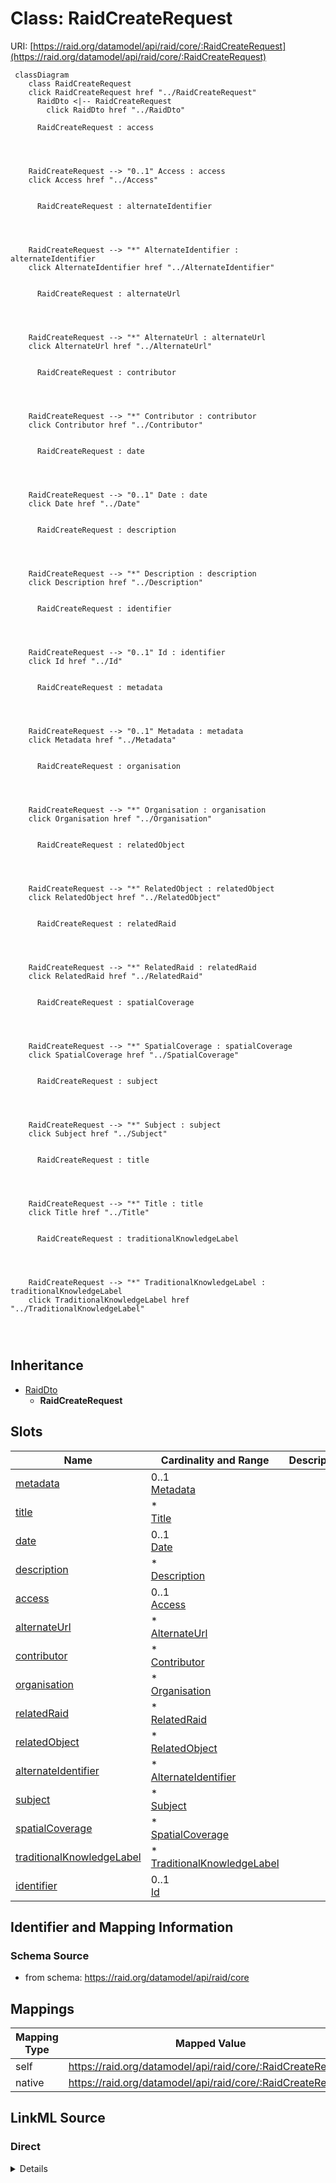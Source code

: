 

# Class: RaidCreateRequest



URI: [https://raid.org/datamodel/api/raid/core/:RaidCreateRequest](https://raid.org/datamodel/api/raid/core/:RaidCreateRequest)






```mermaid
 classDiagram
    class RaidCreateRequest
    click RaidCreateRequest href "../RaidCreateRequest"
      RaidDto <|-- RaidCreateRequest
        click RaidDto href "../RaidDto"
      
      RaidCreateRequest : access
        
          
    
    
    RaidCreateRequest --> "0..1" Access : access
    click Access href "../Access"

        
      RaidCreateRequest : alternateIdentifier
        
          
    
    
    RaidCreateRequest --> "*" AlternateIdentifier : alternateIdentifier
    click AlternateIdentifier href "../AlternateIdentifier"

        
      RaidCreateRequest : alternateUrl
        
          
    
    
    RaidCreateRequest --> "*" AlternateUrl : alternateUrl
    click AlternateUrl href "../AlternateUrl"

        
      RaidCreateRequest : contributor
        
          
    
    
    RaidCreateRequest --> "*" Contributor : contributor
    click Contributor href "../Contributor"

        
      RaidCreateRequest : date
        
          
    
    
    RaidCreateRequest --> "0..1" Date : date
    click Date href "../Date"

        
      RaidCreateRequest : description
        
          
    
    
    RaidCreateRequest --> "*" Description : description
    click Description href "../Description"

        
      RaidCreateRequest : identifier
        
          
    
    
    RaidCreateRequest --> "0..1" Id : identifier
    click Id href "../Id"

        
      RaidCreateRequest : metadata
        
          
    
    
    RaidCreateRequest --> "0..1" Metadata : metadata
    click Metadata href "../Metadata"

        
      RaidCreateRequest : organisation
        
          
    
    
    RaidCreateRequest --> "*" Organisation : organisation
    click Organisation href "../Organisation"

        
      RaidCreateRequest : relatedObject
        
          
    
    
    RaidCreateRequest --> "*" RelatedObject : relatedObject
    click RelatedObject href "../RelatedObject"

        
      RaidCreateRequest : relatedRaid
        
          
    
    
    RaidCreateRequest --> "*" RelatedRaid : relatedRaid
    click RelatedRaid href "../RelatedRaid"

        
      RaidCreateRequest : spatialCoverage
        
          
    
    
    RaidCreateRequest --> "*" SpatialCoverage : spatialCoverage
    click SpatialCoverage href "../SpatialCoverage"

        
      RaidCreateRequest : subject
        
          
    
    
    RaidCreateRequest --> "*" Subject : subject
    click Subject href "../Subject"

        
      RaidCreateRequest : title
        
          
    
    
    RaidCreateRequest --> "*" Title : title
    click Title href "../Title"

        
      RaidCreateRequest : traditionalKnowledgeLabel
        
          
    
    
    RaidCreateRequest --> "*" TraditionalKnowledgeLabel : traditionalKnowledgeLabel
    click TraditionalKnowledgeLabel href "../TraditionalKnowledgeLabel"

        
      
```





## Inheritance
* [RaidDto](../classes/RaidDto.md)
    * **RaidCreateRequest**



## Slots

| Name | Cardinality and Range | Description | Inheritance |
| ---  | --- | --- | --- |
| [metadata](../slots/metadata.md) | 0..1 <br/> [Metadata](../classes/Metadata.md) |  | [RaidDto](../classes/RaidDto.md) |
| [title](../slots/title.md) | * <br/> [Title](../classes/Title.md) |  | [RaidDto](../classes/RaidDto.md) |
| [date](../slots/date.md) | 0..1 <br/> [Date](../classes/Date.md) |  | [RaidDto](../classes/RaidDto.md) |
| [description](../slots/description.md) | * <br/> [Description](../classes/Description.md) |  | [RaidDto](../classes/RaidDto.md) |
| [access](../slots/access.md) | 0..1 <br/> [Access](../classes/Access.md) |  | [RaidDto](../classes/RaidDto.md) |
| [alternateUrl](../slots/alternateUrl.md) | * <br/> [AlternateUrl](../classes/AlternateUrl.md) |  | [RaidDto](../classes/RaidDto.md) |
| [contributor](../slots/contributor.md) | * <br/> [Contributor](../classes/Contributor.md) |  | [RaidDto](../classes/RaidDto.md) |
| [organisation](../slots/organisation.md) | * <br/> [Organisation](../classes/Organisation.md) |  | [RaidDto](../classes/RaidDto.md) |
| [relatedRaid](../slots/relatedRaid.md) | * <br/> [RelatedRaid](../classes/RelatedRaid.md) |  | [RaidDto](../classes/RaidDto.md) |
| [relatedObject](../slots/relatedObject.md) | * <br/> [RelatedObject](../classes/RelatedObject.md) |  | [RaidDto](../classes/RaidDto.md) |
| [alternateIdentifier](../slots/alternateIdentifier.md) | * <br/> [AlternateIdentifier](../classes/AlternateIdentifier.md) |  | [RaidDto](../classes/RaidDto.md) |
| [subject](../slots/subject.md) | * <br/> [Subject](../classes/Subject.md) |  | [RaidDto](../classes/RaidDto.md) |
| [spatialCoverage](../slots/spatialCoverage.md) | * <br/> [SpatialCoverage](../classes/SpatialCoverage.md) |  | [RaidDto](../classes/RaidDto.md) |
| [traditionalKnowledgeLabel](../slots/traditionalKnowledgeLabel.md) | * <br/> [TraditionalKnowledgeLabel](../classes/TraditionalKnowledgeLabel.md) |  | [RaidDto](../classes/RaidDto.md) |
| [identifier](../slots/identifier.md) | 0..1 <br/> [Id](../classes/Id.md) |  | [RaidDto](../classes/RaidDto.md) |









## Identifier and Mapping Information







### Schema Source


* from schema: https://raid.org/datamodel/api/raid/core




## Mappings

| Mapping Type | Mapped Value |
| ---  | ---  |
| self | https://raid.org/datamodel/api/raid/core/:RaidCreateRequest |
| native | https://raid.org/datamodel/api/raid/core/:RaidCreateRequest |







## LinkML Source

<!-- TODO: investigate https://stackoverflow.com/questions/37606292/how-to-create-tabbed-code-blocks-in-mkdocs-or-sphinx -->

### Direct

<details>
```yaml
name: RaidCreateRequest
from_schema: https://raid.org/datamodel/api/raid/core
is_a: RaidDto

```
</details>

### Induced

<details>
```yaml
name: RaidCreateRequest
from_schema: https://raid.org/datamodel/api/raid/core
is_a: RaidDto
attributes:
  metadata:
    name: metadata
    from_schema: https://raid.org/datamodel/api/raid/core
    rank: 1000
    alias: metadata
    owner: RaidCreateRequest
    domain_of:
    - RaidDto
    range: Metadata
  title:
    name: title
    from_schema: https://raid.org/datamodel/api/raid/core
    rank: 1000
    alias: title
    owner: RaidCreateRequest
    domain_of:
    - RaidDto
    range: Title
    multivalued: true
    inlined: true
    inlined_as_list: true
  date:
    name: date
    from_schema: https://raid.org/datamodel/api/raid/core
    rank: 1000
    alias: date
    owner: RaidCreateRequest
    domain_of:
    - RaidDto
    range: Date
    multivalued: false
  description:
    name: description
    from_schema: https://raid.org/datamodel/api/raid/core
    rank: 1000
    alias: description
    owner: RaidCreateRequest
    domain_of:
    - RaidDto
    range: Description
    multivalued: true
    inlined: true
    inlined_as_list: true
  access:
    name: access
    from_schema: https://raid.org/datamodel/api/raid/core
    rank: 1000
    alias: access
    owner: RaidCreateRequest
    domain_of:
    - RaidDto
    - ClosedRaid
    range: Access
    multivalued: false
  alternateUrl:
    name: alternateUrl
    from_schema: https://raid.org/datamodel/api/raid/core
    rank: 1000
    alias: alternateUrl
    owner: RaidCreateRequest
    domain_of:
    - RaidDto
    range: AlternateUrl
    multivalued: true
    inlined: true
    inlined_as_list: true
  contributor:
    name: contributor
    from_schema: https://raid.org/datamodel/api/raid/core
    rank: 1000
    slot_uri: schema:author
    alias: contributor
    owner: RaidCreateRequest
    domain_of:
    - RaidDto
    - RaidPatchRequest
    range: Contributor
    multivalued: true
    inlined: true
    inlined_as_list: true
  organisation:
    name: organisation
    from_schema: https://raid.org/datamodel/api/raid/core
    rank: 1000
    alias: organisation
    owner: RaidCreateRequest
    domain_of:
    - RaidDto
    range: Organisation
    multivalued: true
    inlined: true
    inlined_as_list: true
  relatedRaid:
    name: relatedRaid
    from_schema: https://raid.org/datamodel/api/raid/core
    rank: 1000
    alias: relatedRaid
    owner: RaidCreateRequest
    domain_of:
    - RaidDto
    range: RelatedRaid
    multivalued: true
    inlined: true
    inlined_as_list: true
  relatedObject:
    name: relatedObject
    from_schema: https://raid.org/datamodel/api/raid/core
    rank: 1000
    alias: relatedObject
    owner: RaidCreateRequest
    domain_of:
    - RaidDto
    range: RelatedObject
    multivalued: true
    inlined: true
    inlined_as_list: true
  alternateIdentifier:
    name: alternateIdentifier
    from_schema: https://raid.org/datamodel/api/raid/core
    rank: 1000
    alias: alternateIdentifier
    owner: RaidCreateRequest
    domain_of:
    - RaidDto
    range: AlternateIdentifier
    multivalued: true
    inlined: true
    inlined_as_list: true
  subject:
    name: subject
    from_schema: https://raid.org/datamodel/api/raid/core
    rank: 1000
    alias: subject
    owner: RaidCreateRequest
    domain_of:
    - RaidDto
    range: Subject
    multivalued: true
    inlined: true
    inlined_as_list: true
  spatialCoverage:
    name: spatialCoverage
    from_schema: https://raid.org/datamodel/api/raid/core
    rank: 1000
    alias: spatialCoverage
    owner: RaidCreateRequest
    domain_of:
    - RaidDto
    range: SpatialCoverage
    multivalued: true
    inlined: true
    inlined_as_list: true
  traditionalKnowledgeLabel:
    name: traditionalKnowledgeLabel
    from_schema: https://raid.org/datamodel/api/raid/core
    rank: 1000
    alias: traditionalKnowledgeLabel
    owner: RaidCreateRequest
    domain_of:
    - RaidDto
    range: TraditionalKnowledgeLabel
    multivalued: true
    inlined: true
    inlined_as_list: true
  identifier:
    name: identifier
    from_schema: https://raid.org/datamodel/api/raid/core
    alias: identifier
    owner: RaidCreateRequest
    domain_of:
    - RaidDto
    range: Id

```
</details>